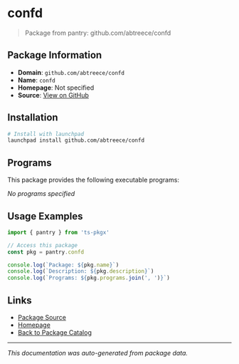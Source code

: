 # confd

> Package from pantry: github.com/abtreece/confd

## Package Information

- **Domain**: `github.com/abtreece/confd`
- **Name**: `confd`
- **Homepage**: Not specified
- **Source**: [View on GitHub](https://github.com/pkgxdev/pantry/tree/main/projects/github.com/abtreece/confd/package.yml)

## Installation

```bash
# Install with launchpad
launchpad install github.com/abtreece/confd
```

## Programs

This package provides the following executable programs:

*No programs specified*

## Usage Examples

```typescript
import { pantry } from 'ts-pkgx'

// Access this package
const pkg = pantry.confd

console.log(`Package: ${pkg.name}`)
console.log(`Description: ${pkg.description}`)
console.log(`Programs: ${pkg.programs.join(', ')}`)
```

## Links

- [Package Source](https://github.com/pkgxdev/pantry/tree/main/projects/github.com/abtreece/confd/package.yml)
- [Homepage](#)
- [Back to Package Catalog](../../../package-catalog.md)

---

*This documentation was auto-generated from package data.*
